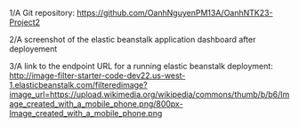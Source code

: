 1/A Git repository:
https://github.com/OanhNguyenPM13A/OanhNTK23-Project2

2/A screenshot of the elastic beanstalk application dashboard after deployement


3/A link to the endpoint URL for a running elastic beanstalk deployment:
http://image-filter-starter-code-dev22.us-west-1.elasticbeanstalk.com/filteredimage?image_url=https://upload.wikimedia.org/wikipedia/commons/thumb/b/b6/Image_created_with_a_mobile_phone.png/800px-Image_created_with_a_mobile_phone.png